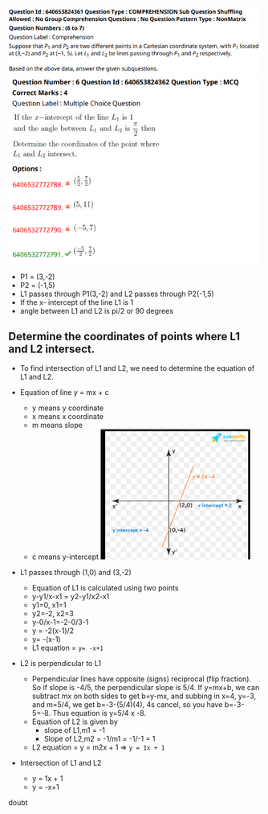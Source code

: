 ![alt text](image-6.png)
![alt text](image-7.png)

- P1 = (3,-2)
- P2 = (-1,5)
- L1 passes through P1(3,-2) and L2 passes through P2(-1,5)
- If the x- intercept of the line L1 is 1
- angle between L1 and L2 is pi/2 or 90 degrees
## Determine the coordinates of points where L1 and L2 intersect.
- To find intersection of L1 and L2, we need to determine the equation of L1 and L2.

- Equation of line y = mx + c
    - y means y coordinate 
    - x means x coordinate
    - m means slope 
    - c means y-intercept
    ![alt text](image-9.png)
 - L1 passes through (1,0) and (3,-2)
    - Equation of L1 is calculated using two points 
    - y-y1/x-x1 = y2-y1/x2-x1
    - y1=0, x1=1
    - y2=-2, x2=3
    - y-0/x-1=-2-0/3-1
    - y = -2(x-1)/2
    - y= -(x-1)
    - L1 equation = `y= -x+1` 
- L2 is perpendicular to L1
    - Perpendicular lines have opposite (signs) reciprocal (flip fraction). So if slope is -4/5, the perpendicular slope is 5/4. If y=mx+b, we can subtract mx on both sides to get b=y-mx, and subbing in x=4, y=-3, and m=5/4, we get b=-3-(5/4)(4), 4s cancel, so you have b=-3-5=-8. Thus equation is y=5/4 x -8.
    - Equation of L2 is given by 
        - slope of L1,m1 = -1
        - Slope of L2,m2 = -1/m1 = -1/-1 = 1
    - L2 equation  = y = m2x + 1 => `y = 1x + 1`

- Intersection of L1 and L2
    - y = 1x + 1
    - y = -x+1

doubt
